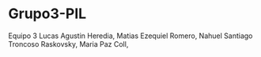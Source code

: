 # Grupo3-PIL
 Equipo 3 Lucas Agustin Heredia, Matias Ezequiel Romero, Nahuel Santiago Troncoso Raskovsky, Maria Paz Coll,
